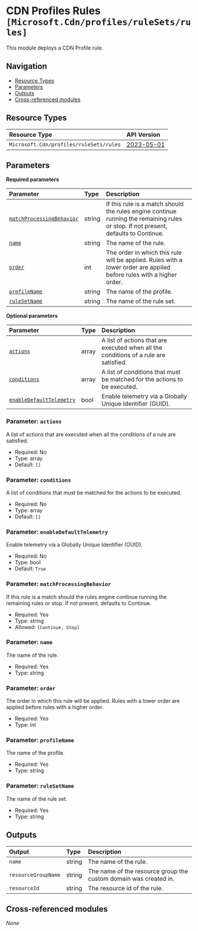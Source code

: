 # CDN Profiles Rules `[Microsoft.Cdn/profiles/ruleSets/rules]`

This module deploys a CDN Profile rule.

## Navigation

- [Resource Types](#Resource-Types)
- [Parameters](#Parameters)
- [Outputs](#Outputs)
- [Cross-referenced modules](#Cross-referenced-modules)

## Resource Types

| Resource Type | API Version |
| :-- | :-- |
| `Microsoft.Cdn/profiles/ruleSets/rules` | [2023-05-01](https://learn.microsoft.com/en-us/azure/templates/Microsoft.Cdn/profiles/ruleSets/rules) |

## Parameters

**Required parameters**

| Parameter | Type | Description |
| :-- | :-- | :-- |
| [`matchProcessingBehavior`](#parameter-matchprocessingbehavior) | string | If this rule is a match should the rules engine continue running the remaining rules or stop. If not present, defaults to Continue. |
| [`name`](#parameter-name) | string | The name of the rule. |
| [`order`](#parameter-order) | int | The order in which this rule will be applied. Rules with a lower order are applied before rules with a higher order. |
| [`profileName`](#parameter-profilename) | string | The name of the profile. |
| [`ruleSetName`](#parameter-rulesetname) | string | The name of the rule set. |

**Optional parameters**

| Parameter | Type | Description |
| :-- | :-- | :-- |
| [`actions`](#parameter-actions) | array | A list of actions that are executed when all the conditions of a rule are satisfied. |
| [`conditions`](#parameter-conditions) | array | A list of conditions that must be matched for the actions to be executed. |
| [`enableDefaultTelemetry`](#parameter-enabledefaulttelemetry) | bool | Enable telemetry via a Globally Unique Identifier (GUID). |

### Parameter: `actions`

A list of actions that are executed when all the conditions of a rule are satisfied.
- Required: No
- Type: array
- Default: `[]`

### Parameter: `conditions`

A list of conditions that must be matched for the actions to be executed.
- Required: No
- Type: array
- Default: `[]`

### Parameter: `enableDefaultTelemetry`

Enable telemetry via a Globally Unique Identifier (GUID).
- Required: No
- Type: bool
- Default: `True`

### Parameter: `matchProcessingBehavior`

If this rule is a match should the rules engine continue running the remaining rules or stop. If not present, defaults to Continue.
- Required: Yes
- Type: string
- Allowed: `[Continue, Stop]`

### Parameter: `name`

The name of the rule.
- Required: Yes
- Type: string

### Parameter: `order`

The order in which this rule will be applied. Rules with a lower order are applied before rules with a higher order.
- Required: Yes
- Type: int

### Parameter: `profileName`

The name of the profile.
- Required: Yes
- Type: string

### Parameter: `ruleSetName`

The name of the rule set.
- Required: Yes
- Type: string


## Outputs

| Output | Type | Description |
| :-- | :-- | :-- |
| `name` | string | The name of the rule. |
| `resourceGroupName` | string | The name of the resource group the custom domain was created in. |
| `resourceId` | string | The resource id of the rule. |

## Cross-referenced modules

_None_
